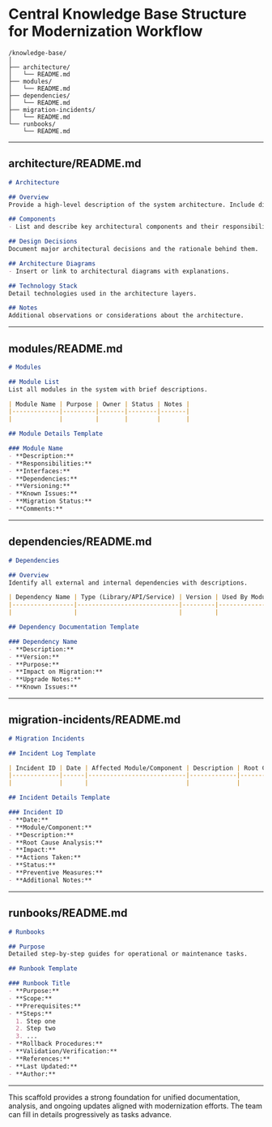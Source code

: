 # Central Knowledge Base Structure for Modernization Workflow

```
/knowledge-base/
│
├── architecture/
│   └── README.md
├── modules/
│   └── README.md
├── dependencies/
│   └── README.md
├── migration-incidents/
│   └── README.md
└── runbooks/
    └── README.md
```

---

## architecture/README.md

```markdown
# Architecture

## Overview
Provide a high-level description of the system architecture. Include diagrams where applicable.

## Components
- List and describe key architectural components and their responsibilities.

## Design Decisions
Document major architectural decisions and the rationale behind them.

## Architecture Diagrams
- Insert or link to architectural diagrams with explanations.

## Technology Stack
Detail technologies used in the architecture layers.

## Notes
Additional observations or considerations about the architecture.
```

---

## modules/README.md

```markdown
# Modules

## Module List
List all modules in the system with brief descriptions.

| Module Name | Purpose | Owner | Status | Notes |
|-------------|---------|-------|--------|-------|
|             |         |       |        |       |

## Module Details Template

### Module Name
- **Description:**  
- **Responsibilities:**  
- **Interfaces:**  
- **Dependencies:**  
- **Versioning:**  
- **Known Issues:**  
- **Migration Status:**  
- **Comments:**  
```

---

## dependencies/README.md

```markdown
# Dependencies

## Overview
Identify all external and internal dependencies with descriptions.

| Dependency Name | Type (Library/API/Service) | Version | Used By Modules | Notes |
|-----------------|----------------------------|---------|-----------------|-------|
|                 |                            |         |                 |       |

## Dependency Documentation Template

### Dependency Name
- **Description:**  
- **Version:**  
- **Purpose:**  
- **Impact on Migration:**  
- **Upgrade Notes:**  
- **Known Issues:**  
```

---

## migration-incidents/README.md

```markdown
# Migration Incidents

## Incident Log Template

| Incident ID | Date | Affected Module/Component | Description | Root Cause | Resolution | Status | Notes |
|-------------|------|---------------------------|-------------|------------|------------|--------|-------|
|             |      |                           |             |            |            |        |       |

## Incident Details Template

### Incident ID
- **Date:**  
- **Module/Component:**  
- **Description:**  
- **Root Cause Analysis:**  
- **Impact:**  
- **Actions Taken:**  
- **Status:**  
- **Preventive Measures:**  
- **Additional Notes:**  
```

---

## runbooks/README.md

```markdown
# Runbooks

## Purpose
Detailed step-by-step guides for operational or maintenance tasks.

## Runbook Template

### Runbook Title
- **Purpose:**  
- **Scope:**  
- **Prerequisites:**  
- **Steps:**  
  1. Step one  
  2. Step two  
  3. ...  
- **Rollback Procedures:**  
- **Validation/Verification:**  
- **References:**  
- **Last Updated:**  
- **Author:**  
```

---

This scaffold provides a strong foundation for unified documentation, analysis, and ongoing updates aligned with modernization efforts. The team can fill in details progressively as tasks advance.